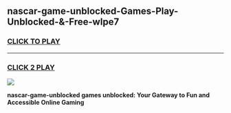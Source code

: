 
## nascar-game-unblocked-Games-Play-Unblocked-&-Free-wlpe7
<h3>
<a href="https://premium76.site?title=nascar-game-unblocked&ref=24A">CLICK TO PLAY</a></h3>
<hr>

<h3>
<a href="https://premium76.site?title=nascar-game-unblocked&ref=24A">CLICK 2 PLAY</a>
  
</h3>

<a href="https://premium76.site?title=nascar-game-unblocked&ref=24A"><img src="https://clearcache.store/games.png"></a>


**nascar-game-unblocked games unblocked: Your Gateway to Fun and Accessible Online Gaming**
